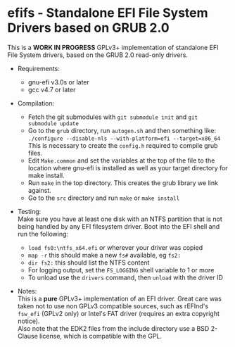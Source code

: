 efifs - Standalone EFI File System Drivers based on GRUB 2.0
============================================================

This is a __WORK IN PROGRESS__ GPLv3+ implementation of standalone EFI File System
drivers, based on the GRUB 2.0 read-only drivers.

* Requirements:
  * gnu-efi v3.0s or later 
  * gcc v4.7 or later

* Compilation:
  * Fetch the git submodules with `git submodule init` and `git submodule update`
  * Go to the `grub` directory, run `autogen.sh` and then something like:  
    `./configure --disable-nls --with-platform=efi --target=x86_64`  
    This is necessary to create the `config.h` required to compile grub files.
  * Edit `Make.common` and set the variables at the top of the file to the location
    where gnu-efi is installed as well as your target directory for make install.
  * Run `make` in the top directory. This creates the grub library we link against.
  * Go to the `src` directory and run `make` or `make install`

* Testing:  
  Make sure you have at least one disk with an NTFS partition that is not being
  handled by any EFI filesystem driver.
  Boot into the EFI shell and run the following:
  * `load fs0:\ntfs_x64.efi` or wherever your driver was copied
  * `map -r` this should make a new `fs#` available, eg `fs2:`
  * `dir fs2:` this should list the NTFS content
  * For logging output, set the `FS_LOGGING` shell variable to 1 or more
  * To unload use the `drivers` command, then `unload` with the driver ID

* Notes:  
  This is a __pure__ GPLv3+ implementation of an EFI driver. Great care was taken
  not to use non GPLv3 compatible sources, such as rEFInd's `fsw_efi` (GPLv2 only)
  or Intel's FAT driver (requires an extra copyright notice).  
  Also note that the EDK2 files from the include directory use a BSD 2-Clause
  license, which is compatible with the GPL.
